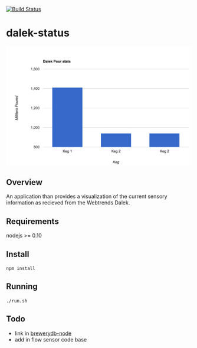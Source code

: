 [![Build Status](https://travis-ci.org/scottleedavis/dalek-status.svg)](https://travis-ci.org/scottleedavis/dalek-status)

dalek-status
==========

![initial](initial.png)

Overview
--------

An application than provides a visualization of the current sensory information as recieved from the Webtrends Dalek.


Requirements
------------

nodejs >= 0.10


Install
-------

```
npm install
```

Running
-------
```
./run.sh
```

Todo
-----

* link in [brewerydb-node](https://github.com/ronandi/brewerydb-node)
* add in flow sensor code base

